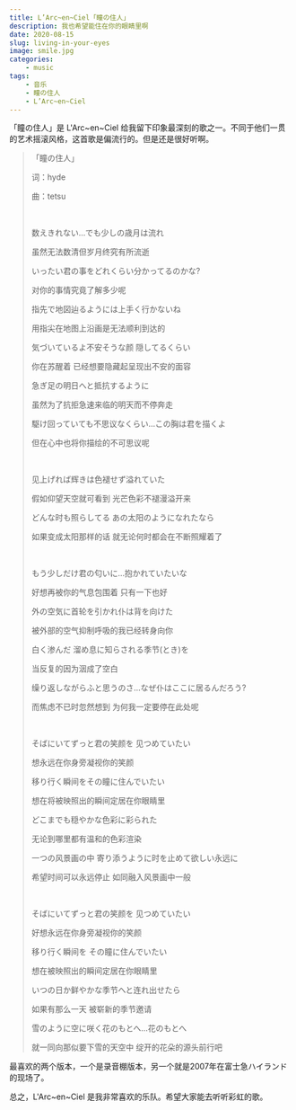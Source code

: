 ```yaml
---
title: L’Arc~en~Ciel「瞳の住人」
description: 我也希望能住在你的眼睛里啊
date: 2020-08-15
slug: living-in-your-eyes
image: smile.jpg
categories:
    - music
tags:
    - 音乐
    - 瞳の住人
    - L’Arc~en~Ciel
---
```


「瞳の住人」是 L'Arc~en~Ciel 给我留下印象最深刻的歌之一。不同于他们一贯的艺术摇滚风格，这首歌是偏流行的。但是还是很好听啊。

> 「瞳の住人」
>
> 词：hyde
>
> 曲：tetsu
>
> <br>
>
> 数えきれない…でも少しの歳月は流れ
> 
> 虽然无法数清但岁月终究有所流逝
> 
> いったい君の事をどれくらい分かってるのかな?
> 
> 对你的事情究竟了解多少呢
> 
> 指先で地図辿るようには上手く行かないね
> 
> 用指尖在地图上沿画是无法顺利到达的
> 
> 気づいているよ不安そうな颜 隠してるくらい
> 
> 你在苏醒着 已经想要隐藏起呈现出不安的面容
> 
> 急ぎ足の明日へと抵抗するように
> 
> 虽然为了抗拒急速来临的明天而不停奔走
> 
> 駆け回っていても不思议なくらい…この胸は君を描くよ
> 
> 但在心中也将你描绘的不可思议呢
>
> <br>
>
> 见上げれば辉きは色褪せず溢れていた
> 
> 假如仰望天空就可看到 光芒色彩不褪漫溢开来
> 
> どんな时も照らしてる あの太阳のようになれたなら
> 
> 如果变成太阳那样的话 就无论何时都会在不断照耀着了
>
> <br>
>
> もう少しだけ君の匂いに…抱かれていたいな
> 
> 好想再被你的气息包围着 只有一下也好
> 
> 外の空気に首轮を引かれ仆は背を向けた
> 
> 被外部的空气抑制呼吸的我已经转身向你
> 
> 白く渗んだ 溜め息に知らされる季节(とき)を
> 
> 当反复的因为洇成了空白
> 
> 缲り返しながらふと思うのさ…なぜ仆はここに居るんだろう?
> 
> 而焦虑不已时忽然想到 为何我一定要停在此处呢
>
> <br>
>
> そばにいてずっと君の笑颜を 见つめていたい
> 
> 想永远在你身旁凝视你的笑颜
> 
> 移り行く瞬间をその瞳に住んでいたい
> 
> 想在将被映照出的瞬间定居在你眼睛里
> 
> どこまでも穏やかな色彩に彩られた
> 
> 无论到哪里都有温和的色彩渲染
> 
> 一つの风景画の中 寄り添うように时を止めて欲しい永远に
> 
> 希望时间可以永远停止 如同融入风景画中一般
>
> <br>
>
> そばにいてずっと君の笑颜を 见つめていたい
> 
> 好想永远在你身旁凝视你的笑颜
> 
> 移り行く瞬间を その瞳に住んでいたい
> 
> 想在被映照出的瞬间定居在你眼睛里
> 
> いつの日か鲜やかな季节へと连れ出せたら
> 
> 如果有那么一天 被崭新的季节邀请
> 
> 雪のように空に咲く花のもとへ…花のもとへ
> 
> 就一同向那似要下雪的天空中 绽开的花朵的源头前行吧

最喜欢的两个版本，一个是录音棚版本，另一个就是2007年在富士急ハイランド的现场了。

总之，L'Arc~en~Ciel 是我非常喜欢的乐队。希望大家能去听听彩虹的歌。
